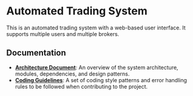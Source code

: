 # Automated Trading System

This is an automated trading system with a web-based user interface. It supports multiple users and multiple brokers.

## Documentation

-   **[Architecture Document](PROMPTS/architecture.md)**: An overview of the system architecture, modules, dependencies, and design patterns.
-   **[Coding Guidelines](PROMPTS/guidelines.md)**: A set of coding style patterns and error handling rules to be followed when contributing to the project.
